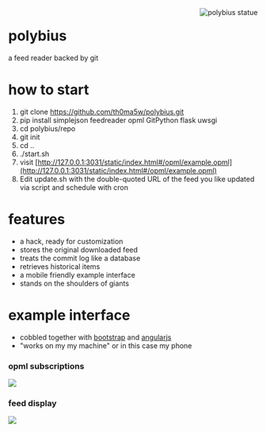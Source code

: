 <img src="https://upload.wikimedia.org/wikipedia/commons/f/f0/Polybios.jpg" alt="polybius statue" title="polybius" align="right" />

polybius
========

a feed reader backed by git

# how to start
1. git clone https://github.com/th0ma5w/polybius.git
2. pip install simplejson feedreader opml GitPython flask uwsgi
3. cd polybius/repo
4. git init
5. cd ..
6. ./start.sh
7. visit [http://127.0.0.1:3031/static/index.html#/opml/example.opml](http://127.0.0.1:3031/static/index.html#/opml/example.opml)
8. Edit update.sh with the double-quoted URL of the feed you like updated via script and schedule with cron

# features

- a hack, ready for customization 
- stores the original downloaded feed
- treats the commit log like a database
- retrieves historical items
- a mobile friendly example interface
- stands on the shoulders of giants

# example interface

- cobbled together with [bootstrap](http://getbootstrap.com/) and [angularjs](http://angularjs.org/)
- "works on my my machine" or in this case my phone

### opml subscriptions

<img src="https://pbs.twimg.com/media/BP_LsgACEAAcPf6.png" />

### feed display

<img src="https://pbs.twimg.com/media/BP_L6q8CAAAabVN.png" />



